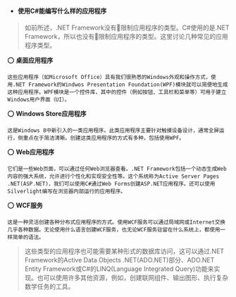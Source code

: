 * #### 使用C#能编写什么样的应用程序

>如前所述，.NET Framework没有🚫限制应用程序的类型。C#使用的是.NET Framework，所以也没有🚫限制应用程序的类型。这里讨论几种常见的应用程序类型。

⭕️ **桌面应用程序**

    这些应用程序（如Microsoft Office）具有我们很熟悉的Windows外观和操作方式，使用.NET Framework的Windwos Presentation Foundation(WPF)模块就可以简便地生成这种应用程序。WPF模块是一个控件库，其中的控件（例如按钮、工具栏和菜单等）可用于建立Windows用户界面（UI）。

⭕️ **Windows Store应用程序**

    这是Windows 8中新引入的一类应用程序。此类应用程序主要针对触摸设备设计，通常全屏运行，侧重点在于简洁清晰。创建这类应用程序的方式有多种，包括使用WPF。

⭕️ **Web应用程序**

    它们是一些Web页面，可以通过任何Web浏览器查看。.NET Framework包括一个动态生成Web内容的强大系统，允许进行个性化和实现安全性等。这个系统称为Active Server Pages .NET(ASP.NET)，我们可以使用C#通过Web Forms创建ASP.NET应用程序。还可以使用Silverlight编写在浏览器内部运行的应用程序。

⭕️ **WCF服务**

    这是一种灵活创建各种分布式应用程序的方式。使用WCF服务可以通过局域网或Internet交换几乎各种数据。无论使用什么语言创建WCF服务，也无论WCF服务驻留在什么系统上，都使用一样简单的语法。

>这些类型的应用程序也可能需要某种形式的数据库访问，这可以通过.NET Framework的Active Data Objects .NET(ADO.NET)部分、ADO.NET Entity Framework或C#的LINQ(Language Integrated Query)功能来实现。也可以使用许多其他资源，例如，创建联网组件、输出图形、执行复杂数学任务的工具。
